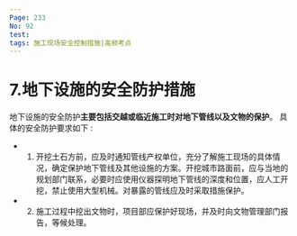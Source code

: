```yaml
---
Page: 233
No: 92
test:
tags: 施工现场安全控制措施|高频考点
---
```

# 7.地下设施的安全防护措施
地下设施的安全防护**主要包括交越或临近施工时对地下管线以及文物的保护**。 具体的安全防护要求如下 :

- 1. 开挖土石方前，应及时通知管线产权单位，充分了解施工现场的具体情况，确定保护地下管线及其他设施的方案。开挖城市路面前，应与当地的规划部门联系，必要时应使用仪器探明地下管线的深度和位置，应人工开挖，禁止使用大型机械。对暴露的管线应及时采取措施保护。
- 2. 施工过程中挖出文物时，项目部应保护好现场，并及时向文物管理部门报告，等候处理。